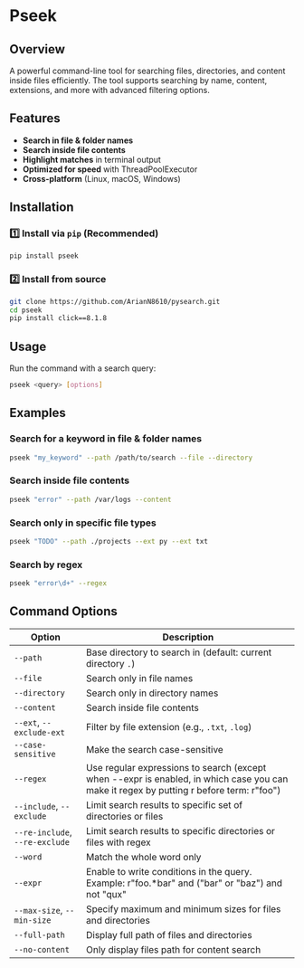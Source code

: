 # Pseek

## Overview

A powerful command-line tool for searching files, directories, and content inside files efficiently. The tool supports searching by name, content, extensions, and more with advanced filtering options.

## Features

* **Search in file & folder names**
* **Search inside file contents**
* **Highlight matches** in terminal output
* **Optimized for speed** with ThreadPoolExecutor
* **Cross-platform** (Linux, macOS, Windows)

## Installation

### **1️⃣ Install via `pip` (Recommended)**

```sh
pip install pseek
```

### **2️⃣ Install from source**

```sh
git clone https://github.com/ArianN8610/pysearch.git
cd pseek
pip install click==8.1.8
```

## Usage

Run the command with a search query:
```sh
pseek <query> [options]
```

## Examples

### Search for a keyword in file & folder names

```sh
pseek "my_keyword" --path /path/to/search --file --directory
```

### Search inside file contents

```sh
pseek "error" --path /var/logs --content
```

### Search only in specific file types

```sh
pseek "TODO" --path ./projects --ext py --ext txt
```

### Search by regex

```sh
pseek "error\d+" --regex
```

## Command Options

| Option                         | Description                                                                                                                             |
|--------------------------------|-----------------------------------------------------------------------------------------------------------------------------------------|
| `--path`                       | Base directory to search in (default: current directory `.`)                                                                            |
| `--file`                       | Search only in file names                                                                                                               |
| `--directory`                  | Search only in directory names                                                                                                          |
| `--content`                    | Search inside file contents                                                                                                             |
| `--ext`, `--exclude-ext`       | Filter by file extension (e.g., `.txt`, `.log`)                                                                                         |
| `--case-sensitive`             | Make the search case-sensitive                                                                                                          |
| `--regex`                      | Use regular expressions to search (except when --expr is enabled, in which case you can make it regex by putting r before term: r"foo") |
| `--include`, `--exclude`       | Limit search results to specific set of directories or files                                                                            |
| `--re-include`, `--re-exclude` | Limit search results to specific directories or files with regex                                                                        |
| `--word`                       | Match the whole word only                                                                                                               |
| `--expr`                       | Enable to write conditions in the query. Example: r"foo.*bar" and ("bar" or "baz") and not "qux"                                        |
| `--max-size`, `--min-size`     | Specify maximum and minimum sizes for files and directories                                                                             |
| `--full-path`                  | Display full path of files and directories                                                                                              |
| `--no-content`                 | Only display files path for content search                                                                                              |
